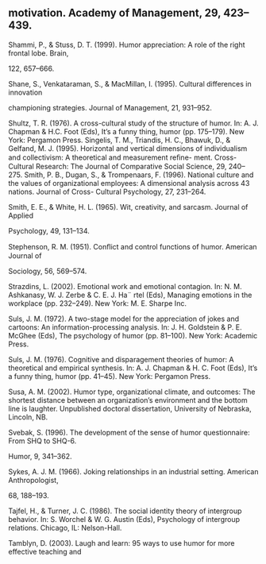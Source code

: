 ## motivation. Academy of Management, 29, 423–439.

Shammi, P., & Stuss, D. T. (1999). Humor appreciation: A role of the right frontal lobe. Brain,

122, 657–666.

Shane, S., Venkataraman, S., & MacMillan, I. (1995). Cultural differences in innovation

championing strategies. Journal of Management, 21, 931–952.

Shultz, T. R. (1976). A cross-cultural study of the structure of humor. In: A. J. Chapman & H.C. Foot (Eds), It’s a funny thing, humor (pp. 175–179). New York: Pergamon Press. Singelis, T. M., Triandis, H. C., Bhawuk, D., & Gelfand, M. J. (1995). Horizontal and vertical dimensions of individualism and collectivism: A theoretical and measurement reﬁne- ment. Cross-Cultural Research: The Journal of Comparative Social Science, 29, 240–275. Smith, P. B., Dugan, S., & Trompenaars, F. (1996). National culture and the values of organizational employees: A dimensional analysis across 43 nations. Journal of Cross- Cultural Psychology, 27, 231–264.

Smith, E. E., & White, H. L. (1965). Wit, creativity, and sarcasm. Journal of Applied

Psychology, 49, 131–134.

Stephenson, R. M. (1951). Conﬂict and control functions of humor. American Journal of

Sociology, 56, 569–574.

Strazdins, L. (2002). Emotional work and emotional contagion. In: N. M. Ashkanasy, W. J. Zerbe & C. E. J. Ha¨ rtel (Eds), Managing emotions in the workplace (pp. 232–249). New York: M. E. Sharpe Inc.

Suls, J. M. (1972). A two-stage model for the appreciation of jokes and cartoons: An information-processing analysis. In: J. H. Goldstein & P. E. McGhee (Eds), The psychology of humor (pp. 81–100). New York: Academic Press.

Suls, J. M. (1976). Cognitive and disparagement theories of humor: A theoretical and empirical synthesis. In: A. J. Chapman & H. C. Foot (Eds), It’s a funny thing, humor (pp. 41–45). New York: Pergamon Press.

Susa, A. M. (2002). Humor type, organizational climate, and outcomes: The shortest distance between an organization’s environment and the bottom line is laughter. Unpublished doctoral dissertation, University of Nebraska, Lincoln, NB.

Svebak, S. (1996). The development of the sense of humor questionnaire: From SHQ to SHQ-6.

Humor, 9, 341–362.

Sykes, A. J. M. (1966). Joking relationships in an industrial setting. American Anthropologist,

68, 188–193.

Tajfel, H., & Turner, J. C. (1986). The social identity theory of intergroup behavior. In: S. Worchel & W. G. Austin (Eds), Psychology of intergroup relations. Chicago, IL: Nelson-Hall.

Tamblyn, D. (2003). Laugh and learn: 95 ways to use humor for more effective teaching and